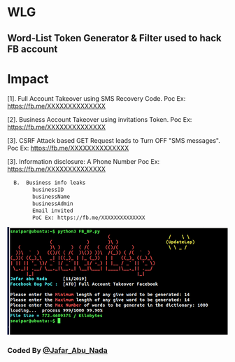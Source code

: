 # WLG
## Word-List Token Generator &amp; Filter used to hack FB account 

Impact
===
[1]. Full Account Takeover using SMS Recovery Code.
       Poc Ex: https://fb.me/XXXXXXXXXXXXXX

[2]. Business Account Takeover using invitations Token.
       Poc Ex: https://fb.me/XXXXXXXXXXXXXX

[3]. CSRF Attack based GET Request leads to Turn OFF "SMS messages".
       Poc Ex: https://fb.me/XXXXXXXXXXXXXX

[3]. Information disclosure: 
      A  Phone Number
           Poc Ex: https://fb.me/XXXXXXXXXXXXXX

      B.  Business info leaks 
            businessID 
            businessName
            businessAdmin 
            Email invited
            PoC Ex: https://fb.me/XXXXXXXXXXXXXX

![](https://github.com/Updatelap/WLG/blob/master/Bug_ATO_FB.png)



### Coded By [@Jafar_Abu_Nada](https://twitter.com/Jafar_Abu_Nada)
